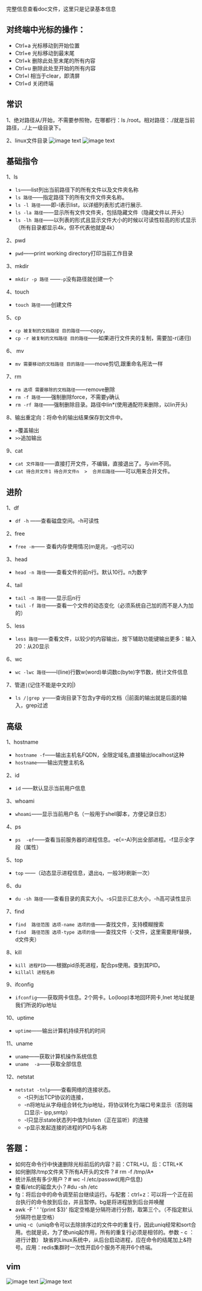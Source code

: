 完整信息查看doc文件，这里只是记录基本信息
## 对终端中光标的操作：
- Ctrl+a 光标移动到开始位置
- Ctrl+e 光标移动到最末尾
- Ctrl+k 删除此处至末尾的所有内容
- Ctrl+u 删除此处至开始的所有内容
- Ctrl+l 相当于clear，即清屏
- Ctrl+d 关闭终端

## 常识
1、绝对路径从/开始，不需要参照物，在哪都行：ls /root。相对路径：./就是当前路径，../上一级目录下。

2、linux文件目录
![image text](https://github.com/xuzhuang1996/MyJava/blob/master/img/linux/linux1.png)
![image text](https://github.com/xuzhuang1996/MyJava/blob/master/img/linux/Linux2.png)

## 基础指令
1、ls

- `ls`——list列出当前路径下的所有文件以及文件夹名称
- `ls 路径`——指定路径下的所有文件文件夹名称。
- `ls -l 路径`——即-l表示list，以详细列表形式进行展示.
- `ls -la 路径`——显示所有文件文件夹，包括隐藏文件（隐藏文件以.开头）
- `ls -lh 路径`——以列表的形式且显示文件大小的时候以可读性较高的形式显示（所有目录都显示4k，但不代表他就是4k）

2、pwd

- `pwd`——print working directory打印当前工作目录

3、mkdir

- `mkdir -p 路径` ——`-p`没有路径就创建一个

4、touch 

- `touch 路径`——创建文件

5、cp

- `cp 被复制的文档路径 目的路径`——copy，
- `cp -r 被复制的文档路径 目的路径`——如果进行文件夹的复制，需要加-r(递归)

6、 mv

- `mv 需要移动的文档路径 目的路径`——move剪切,跟重命名用法一样

7、rm

- `rm 选项 需要移除的文档路径`——remove删除
- `rm -f 路径`——强制删除force，不需要y确认
- `rm -rf 路径`——强制删除目录。路径中lin*(使用通配符来删除，以lin开头)

8、输出重定向：将命令的输出结果保存到文件中。

- `>`覆盖输出
- `>>`追加输出

9、cat

- `cat 文件路径`——直接打开文件，不编辑，直接退出了。与vim不同。
- `cat 待合并文件1 待合并文件n  >  合并后路径`——可以用来合并文件。

## 进阶
1、df

- `df -h` ——查看磁盘空间。-h可读性

2、free

- `free -m`—— 查看内存使用情况(m是兆，-g也可以)

3、head

- `head -n 路径`——查看文件的前n行。默认10行。n为数字

4、tail

- `tail -n 路径`——显示后n行
- `tail -f 路径`——查看一个文件的动态变化（必须系统自己加的而不是人为加的）

5、less

- `less 路径`——查看文件，以较少的内容输出，按下辅助功能键输出更多：输入20：从20显示

6、wc

- `wc -lwc 路径`——l(line)行数w(word)单词数c(byte)字节数，统计文件信息

7、管道`|`(记住不能是中文的|)

- `ls /|grep y`——查询目录下包含y字母的文档（|前面的输出就是后面的输入，grep过滤

## 高级
1、hostname

- `hostname -f`——输出主机名FQDN，全限定域名,直接输出localhost这种
- `hostname`——输出完整主机名

2、id

- `id` ——默认显示当前用户信息

3、whoami

- `whoami`——显示当前用户名（一般用于shell脚本，方便记录日志）

4、ps

- `ps  -ef`——查看当前服务器的进程信息。-e(=-A)列出全部进程。-f显示全字段（属性）

5、top

- `top` ——（动态显示进程信息，退出q，一般3秒刷新一次）

6、du

- `du -sh 路径`——查看目录的真实大小。-s只显示汇总大小，-h高可读性显示

7、find

- `find  路径范围 选项-name 选项的值`——查找文件，支持模糊搜索
- `find  路径范围 选项-type 选项的值`——查找文件（-文件，这里需要用f替换，d文件夹）

8、kill

- `kill 进程PID`——根据pid杀死进程，配合ps使用。查到其PID。
- `killall 进程名称`

9、ifconfig

- `ifconfig`——获取网卡信息。2个网卡。Lo(loop)本地回环网卡,Inet 地址就是我们所说的ip地址

10、uptime

- `uptime`——输出计算机持续开机的时间

11、uname

- `uname`——获取计算机操作系统信息
- `uname  -a`——获取全部信息

12、netstat

- `netstat -tnlp`——查看网络的连接状态。   
   - -t只列出TCP协议的连接，
   - -n将地址从字母组合转化为ip地址，将协议转化为端口号来显示（否则端口显示- ipp,smtp）
   - -l只显示state状态列中值为listen（正在监听）的连接
   - -p显示发起连接的进程的PID与名称

## 答题：
- 如何在命令行中快速删除光标前后的内容？前：CTRL+U。后：CTRL+K
- 如何删除/tmp文件夹下所有A开头的文件？# rm  -f  /tmp/A*
- 统计系统有多少用户？# wc  -l  /etc/passwd(用户信息)
- 查看/etc的磁盘大小？#du  -sh  /etc
- fg：将后台中的命令调至前台继续运行。与配套：ctrl+z：可以将一个正在前台执行的命令放到后台，并且暂停。bg是将进程放到后台并唤醒
- awk -F ' ' '{print $3}' 指定空格是分隔符进行分割，取第三个。（不指定默认分隔符也是空格）
- uniq -c（uniq命令可以去除排序过的文件中的重复行，因此uniq经常和sort合用。也就是说，为了使uniq起作用，所有的重复行必须是相邻的。参数 - c ：进行计数）
缺省的Linux系统中，从后台启动进程，应在命令的结尾加上&符号。应用：redis集群时一次性开启6个服务不用开6个终端。

## vim
![image text](https://github.com/xuzhuang1996/MyJava/blob/master/img/linux/vimtmp.png)
![image text](https://github.com/xuzhuang1996/MyJava/blob/master/img/linux/vim.png)
